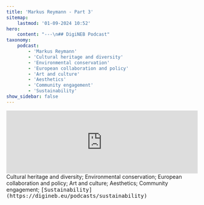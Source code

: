 ```yaml
---
title: 'Markus Reymann - Part 3'
sitemap:
    lastmod: '01-09-2024 10:52'
hero:
    content: "---\n## DigiNEB Podcast"
taxonomy:
    podcast:
        - 'Markus Reymann'
        - 'Cultural heritage and diversity'
        - 'Environmental conservation'
        - 'European collaboration and policy'
        - 'Art and culture'
        - 'Aesthetics'
        - 'Community engagement'
        - 'Sustainability'
show_sidebar: false
---
```


<iframe width="100%" height="166" scrolling="no" frameborder="no" allow="autoplay" src="https://w.soundcloud.com/player/?url=https%3A//api.soundcloud.com/tracks/1908114752&color=%234b4815&auto_play=false&hide_related=false&show_comments=true&show_user=true&show_reposts=false&show_teaser=false"></iframe>
Cultural heritage and diversity;
Environmental conservation;
European collaboration and policy;
Art and culture;
Aesthetics;
Community engagement;
<kbd>[Sustainability](https://digineb.eu/podcasts/sustainability)</kbd>